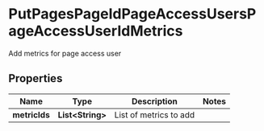 

# PutPagesPageIdPageAccessUsersPageAccessUserIdMetrics

Add metrics for page access user

## Properties

Name | Type | Description | Notes
------------ | ------------- | ------------- | -------------
**metricIds** | **List&lt;String&gt;** | List of metrics to add | 



